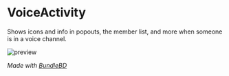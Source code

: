 # VoiceActivity

Shows icons and info in popouts, the member list, and more when someone is in a voice channel.

![preview](https://raw.githubusercontent.com/Neodymium7/BetterDiscordStuff/main/VoiceActivity/assets/preview.png)

_Made with [BundleBD](https://github.com/Neodymium7/BundleBD)_
